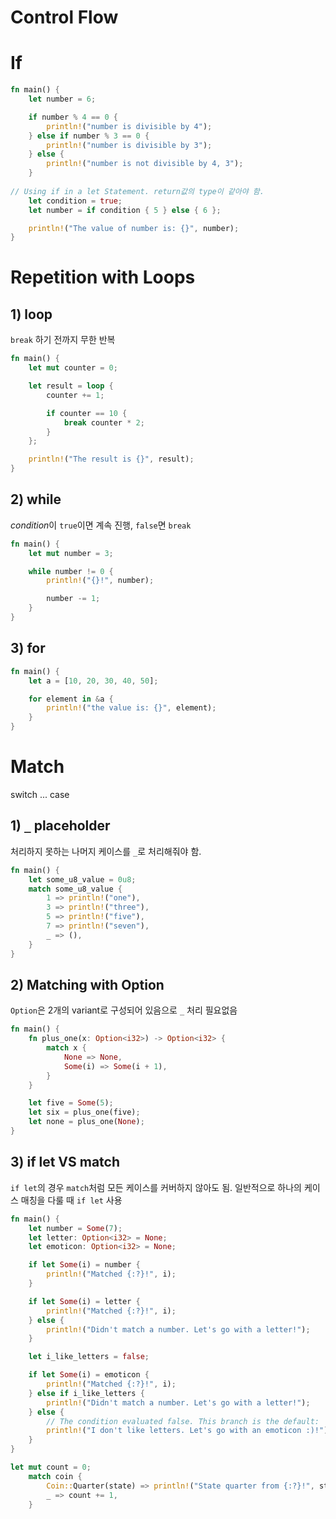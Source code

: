 # Control Flow

# If

```rust
fn main() {
    let number = 6;

    if number % 4 == 0 {
        println!("number is divisible by 4");
    } else if number % 3 == 0 {
        println!("number is divisible by 3");
    } else {
        println!("number is not divisible by 4, 3");
    }
    
// Using if in a let Statement. return값의 type이 같아야 함.
    let condition = true;
    let number = if condition { 5 } else { 6 };

    println!("The value of number is: {}", number);
}
```

# Repetition with Loops

## 1) loop

`break` 하기 전까지 무한 반복

```rust
fn main() {
    let mut counter = 0;

    let result = loop {
        counter += 1;

        if counter == 10 {
            break counter * 2;
        }
    };

    println!("The result is {}", result);
}
```

## 2) while

*condition*이 `true`이면 계속 진행, `false`면 `break`

```rust
fn main() {
    let mut number = 3;

    while number != 0 {
        println!("{}!", number);

        number -= 1;
    }
}
```

## 3) for

```rust
fn main() {
    let a = [10, 20, 30, 40, 50];

    for element in &a {
        println!("the value is: {}", element);
    }
}
```

# Match

switch ... case

## 1) `_` placeholder

처리하지 못하는 나머지 케이스를 `_`로 처리해줘야 함.

```rust
fn main() {
    let some_u8_value = 0u8;
    match some_u8_value {
        1 => println!("one"),
        3 => println!("three"),
        5 => println!("five"),
        7 => println!("seven"),
        _ => (),
    }
}
```

## 2) Matching with Option<T>

`Option`은 2개의 variant로 구성되어 있음으로 `_` 처리 필요없음

```rust
fn main() {
    fn plus_one(x: Option<i32>) -> Option<i32> {
        match x {
            None => None,
            Some(i) => Some(i + 1),
        }
    }

    let five = Some(5);
    let six = plus_one(five);
    let none = plus_one(None);
}
```

## 3) if let VS match

`if let`의 경우 `match`처럼 모든 케이스를 커버하지 않아도 됨.
일반적으로 하나의 케이스 매칭을 다룰 때 `if let` 사용

```rust
fn main() {
    let number = Some(7);
    let letter: Option<i32> = None;
    let emoticon: Option<i32> = None;

    if let Some(i) = number {
        println!("Matched {:?}!", i);
    }

    if let Some(i) = letter {
        println!("Matched {:?}!", i);
    } else {
        println!("Didn't match a number. Let's go with a letter!");
    }

    let i_like_letters = false;

    if let Some(i) = emoticon {
        println!("Matched {:?}!", i);
    } else if i_like_letters {
        println!("Didn't match a number. Let's go with a letter!");
    } else {
        // The condition evaluated false. This branch is the default:
        println!("I don't like letters. Let's go with an emoticon :)!");
    }
}
```

```rust
let mut count = 0;
    match coin {
        Coin::Quarter(state) => println!("State quarter from {:?}!", state),
        _ => count += 1,
    }
```